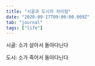 ```yaml
---
title: "시골과 도시의 차이점"
date: "2020-09-17T09:00:00.009Z"
tab: "journal"
tags: ["life"]
---
```


시골: 소가 살아서 돌아다닌다

도시: 소가 죽어서 돌아다닌다